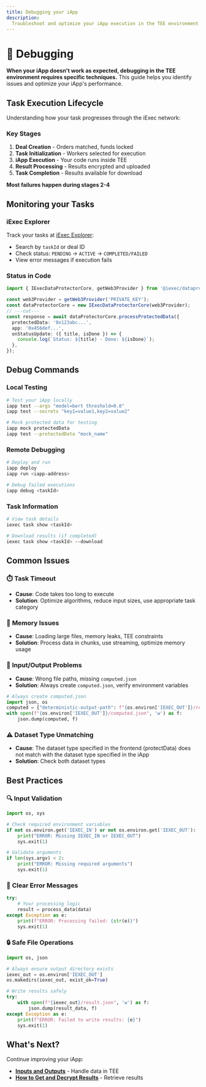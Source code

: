 ```yaml
---
title: Debugging your iApp
description:
  Troubleshoot and optimize your iApp execution in the TEE environment
---
```


# 🐛 Debugging

**When your iApp doesn't work as expected, debugging in the TEE environment
requires specific techniques.** This guide helps you identify issues and
optimize your iApp's performance.

## Task Execution Lifecycle

Understanding how your task progresses through the iExec network:

### Key Stages

1. **Deal Creation** - Orders matched, funds locked
2. **Task Initialization** - Workers selected for execution
3. **iApp Execution** - Your code runs inside TEE
4. **Result Processing** - Results encrypted and uploaded
5. **Task Completion** - Results available for download

**Most failures happen during stages 2-4**

## Monitoring your Tasks

### iExec Explorer

Track your tasks at [iExec Explorer](https://explorer.iex.ec):

- Search by `taskId` or deal ID
- Check status: `PENDING` → `ACTIVE` → `COMPLETED/FAILED`
- View error messages if execution fails

### Status in Code

```ts twoslash
import { IExecDataProtectorCore, getWeb3Provider } from '@iexec/dataprotector';

const web3Provider = getWeb3Provider('PRIVATE_KEY');
const dataProtectorCore = new IExecDataProtectorCore(web3Provider);
// ---cut---
const response = await dataProtectorCore.processProtectedData({
  protectedData: '0x123abc...',
  app: '0x456def...',
  onStatusUpdate: ({ title, isDone }) => {
    console.log(`Status: ${title} - Done: ${isDone}`);
  },
});
```

## Debug Commands

### Local Testing

```bash
# Test your iApp locally
iapp test --args "model=bert threshold=0.8"
iapp test --secrets "key1=value1,key2=value2"

# Mock protected data for testing
iapp mock protectedData
iapp test --protectedData "mock_name"
```

### Remote Debugging

```bash
# Deploy and run
iapp deploy
iapp run <iapp-address>

# Debug failed executions
iapp debug <taskId>
```

### Task Information

```bash
# View task details
iexec task show <taskId>

# Download results (if completed)
iexec task show <taskId> --download
```

## Common Issues

### ⏱️ **Task Timeout**

- **Cause**: Code takes too long to execute
- **Solution**: Optimize algorithms, reduce input sizes, use appropriate task
  category

### 💾 **Memory Issues**

- **Cause**: Loading large files, memory leaks, TEE constraints
- **Solution**: Process data in chunks, use streaming, optimize memory usage

### 📁 **Input/Output Problems**

- **Cause**: Wrong file paths, missing `computed.json`
- **Solution**: Always create `computed.json`, verify environment variables

```python
# Always create computed.json
import json, os
computed = {"deterministic-output-path": f"{os.environ['IEXEC_OUT']}/result.json"}
with open(f"{os.environ['IEXEC_OUT']}/computed.json", 'w') as f:
    json.dump(computed, f)
```

### ⚠️ **Dataset Type Unmatching**

- **Cause**: The dataset type specified in the frontend (protectData) does not
  match with the dataset type specified in the iApp
- **Solution**: Check both dataset types

## Best Practices

### 🔍 **Input Validation**

```python
import os, sys

# Check required environment variables
if not os.environ.get('IEXEC_IN') or not os.environ.get('IEXEC_OUT'):
    print("ERROR: Missing IEXEC_IN or IEXEC_OUT")
    sys.exit(1)

# Validate arguments
if len(sys.argv) < 2:
    print("ERROR: Missing required arguments")
    sys.exit(1)
```

### 📝 **Clear Error Messages**

```python
try:
    # Your processing logic
    result = process_data(data)
except Exception as e:
    print(f"ERROR: Processing failed: {str(e)}")
    sys.exit(1)
```

### 🔒 **Safe File Operations**

```python
import os, json

# Always ensure output directory exists
iexec_out = os.environ['IEXEC_OUT']
os.makedirs(iexec_out, exist_ok=True)

# Write results safely
try:
    with open(f"{iexec_out}/result.json", 'w') as f:
        json.dump(result_data, f)
except Exception as e:
    print(f"ERROR: Failed to write results: {e}")
    sys.exit(1)
```

## What's Next?

Continue improving your iApp:

- **[Inputs and Outputs](/guides/build-iapp/inputs-and-outputs)** - Handle data
  in TEE
- **[How to Get and Decrypt Results](/guides/build-iapp/inputs-and-outputs)** -
  Retrieve results
